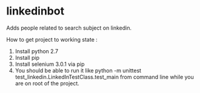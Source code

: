 # linkedinbot
Adds people related to search subject on linkedin.

How to get project to working state : 
1. Install python 2.7
2. Install pip
3. Install selenium 3.0.1 via pip
4. You should be able to run it like python -m unittest test_linkedin.LinkedInTestClass.test_main from command line while you are on root of the project.
